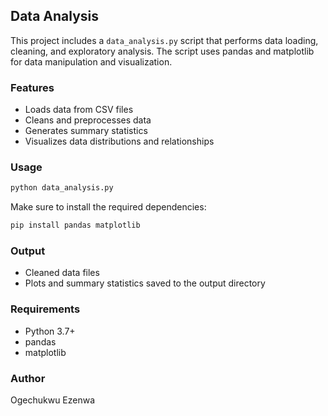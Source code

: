
## Data Analysis

This project includes a `data_analysis.py` script that performs data loading, cleaning, and exploratory analysis. The script uses pandas and matplotlib for data manipulation and visualization.

### Features

- Loads data from CSV files
- Cleans and preprocesses data
- Generates summary statistics
- Visualizes data distributions and relationships

### Usage

```bash
python data_analysis.py
```

Make sure to install the required dependencies:

```bash
pip install pandas matplotlib
```

### Output

- Cleaned data files
- Plots and summary statistics saved to the output directory

### Requirements

- Python 3.7+
- pandas
- matplotlib

### Author

Ogechukwu Ezenwa